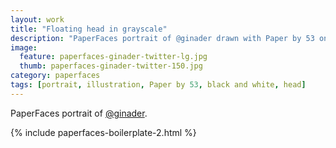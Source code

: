 ```yaml
---
layout: work
title: "Floating head in grayscale"
description: "PaperFaces portrait of @ginader drawn with Paper by 53 on an iPad."
image: 
  feature: paperfaces-ginader-twitter-lg.jpg
  thumb: paperfaces-ginader-twitter-150.jpg
category: paperfaces
tags: [portrait, illustration, Paper by 53, black and white, head]
---
```


PaperFaces portrait of [@ginader](http://twitter.com/ginader).

{% include paperfaces-boilerplate-2.html %}